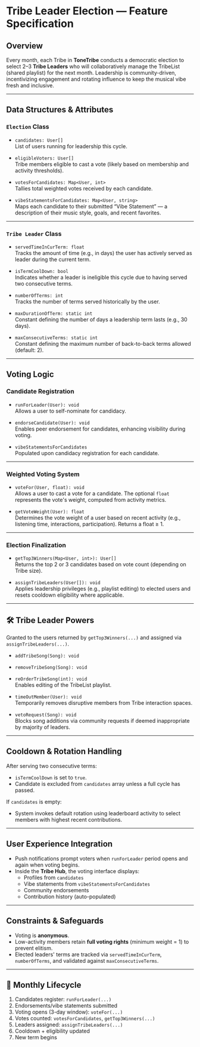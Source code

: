 # Tribe Leader Election — Feature Specification

## Overview
Every month, each Tribe in **ToneTribe** conducts a democratic election to select 2–3 **Tribe Leaders** who will collaboratively manage the TribeList (shared playlist) for the next month. Leadership is community-driven, incentivizing engagement and rotating influence to keep the musical vibe fresh and inclusive.

---

## Data Structures & Attributes

### `Election` Class

- `candidates: User[]`  
  List of users running for leadership this cycle.

- `eligibleVoters: User[]`  
  Tribe members eligible to cast a vote (likely based on membership and activity thresholds).

- `votesForCandidates: Map<User, int>`  
  Tallies total weighted votes received by each candidate.

- `vibeStatementsForCandidates: Map<User, string>`  
  Maps each candidate to their submitted “Vibe Statement” — a description of their music style, goals, and recent favorites.

---

### `Tribe Leader` Class

- `servedTimeInCurTerm: float`  
  Tracks the amount of time (e.g., in days) the user has actively served as leader during the current term.

- `isTermCoolDown: bool`  
  Indicates whether a leader is ineligible this cycle due to having served two consecutive terms.

- `numberOfTerms: int`  
  Tracks the number of terms served historically by the user.

- `maxDurationOfTerm: static int`  
  Constant defining the number of days a leadership term lasts (e.g., 30 days).

- `maxConsecutiveTerms: static int`  
  Constant defining the maximum number of back-to-back terms allowed (default: 2).

---

## Voting Logic

### Candidate Registration

- `runForLeader(User): void`  
  Allows a user to self-nominate for candidacy.

- `endorseCandidate(User): void`  
  Enables peer endorsement for candidates, enhancing visibility during voting.

- `vibeStatementsForCandidates`  
  Populated upon candidacy registration for each candidate.

---

### Weighted Voting System

- `voteFor(User, float): void`  
  Allows a user to cast a vote for a candidate. The optional `float` represents the vote's weight, computed from activity metrics.

- `getVoteWeight(User): float`  
  Determines the vote weight of a user based on recent activity (e.g., listening time, interactions, participation). Returns a float ≥ 1.

---

### Election Finalization

- `getTop3Winners(Map<User, int>): User[]`  
  Returns the top 2 or 3 candidates based on vote count (depending on Tribe size).

- `assignTribeLeaders(User[]): void`  
  Applies leadership privileges (e.g., playlist editing) to elected users and resets cooldown eligibility where applicable.

---

## 🛠️ Tribe Leader Powers

Granted to the users returned by `getTop3Winners(...)` and assigned via `assignTribeLeaders(...)`.

- `addTribeSong(Song): void`  
- `removeTribeSong(Song): void`  
- `reOrderTribeSong(int): void`  
  Enables editing of the TribeList playlist.

- `timeOutMember(User): void`  
  Temporarily removes disruptive members from Tribe interaction spaces.

- `vetoRequest(Song): void`  
  Blocks song additions via community requests if deemed inappropriate by majority of leaders.

---

## Cooldown & Rotation Handling

After serving two consecutive terms:

- `isTermCoolDown` is set to `true`.
- Candidate is excluded from `candidates` array unless a full cycle has passed.

If `candidates` is empty:

- System invokes default rotation using leaderboard activity to select members with highest recent contributions.

---

## User Experience Integration

- Push notifications prompt voters when `runForLeader` period opens and again when voting begins.
- Inside the **Tribe Hub**, the voting interface displays:
  - Profiles from `candidates`
  - Vibe statements from `vibeStatementsForCandidates`
  - Community endorsements
  - Contribution history (auto-populated)

---

## Constraints & Safeguards

- Voting is **anonymous**.
- Low-activity members retain **full voting rights** (minimum weight = 1) to prevent elitism.
- Elected leaders' terms are tracked via `servedTimeInCurTerm`, `numberOfTerms`, and validated against `maxConsecutiveTerms`.

---

## 🔄 Monthly Lifecycle

1. Candidates register: `runForLeader(...)`  
2. Endorsements/vibe statements submitted  
3. Voting opens (3-day window): `voteFor(...)`  
4. Votes counted: `votesForCandidates`, `getTop3Winners(...)`  
5. Leaders assigned: `assignTribeLeaders(...)`  
6. Cooldown + eligibility updated  
7. New term begins
